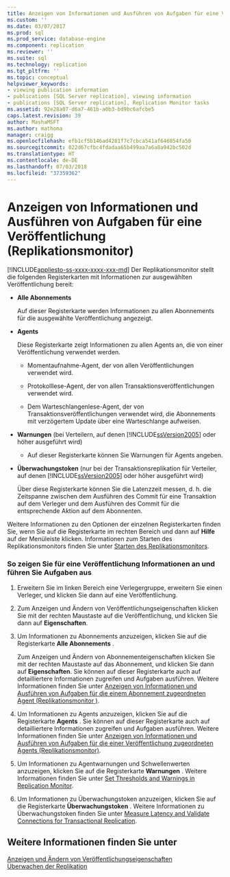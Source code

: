 ```yaml
---
title: Anzeigen von Informationen und Ausführen von Aufgaben für eine Veröffentlichung (Replikationsmonitor) | Microsoft-Dokumentation
ms.custom: ''
ms.date: 03/07/2017
ms.prod: sql
ms.prod_service: database-engine
ms.component: replication
ms.reviewer: ''
ms.suite: sql
ms.technology: replication
ms.tgt_pltfrm: ''
ms.topic: conceptual
helpviewer_keywords:
- viewing publication information
- publications [SQL Server replication], viewing information
- publications [SQL Server replication], Replication Monitor tasks
ms.assetid: 92e28a07-d6a7-461b-a0b3-bd9bc6afcbe5
caps.latest.revision: 39
author: MashaMSFT
ms.author: mathoma
manager: craigg
ms.openlocfilehash: efb1cf5b146ad4281f7c7cbca541af646854fa50
ms.sourcegitcommit: 022d67cfbc4fdadaa65b499aa7a6a8a942bc502d
ms.translationtype: HT
ms.contentlocale: de-DE
ms.lasthandoff: 07/03/2018
ms.locfileid: "37359362"
---
```

# <a name="view-information-and-perform-tasks-for-a-publication-replication-monitor"></a>Anzeigen von Informationen und Ausführen von Aufgaben für eine Veröffentlichung (Replikationsmonitor)
[!INCLUDE[appliesto-ss-xxxx-xxxx-xxx-md](../../../includes/appliesto-ss-xxxx-xxxx-xxx-md.md)]
  Der Replikationsmonitor stellt die folgenden Registerkarten mit Informationen zur ausgewählten Veröffentlichung bereit:  
  
-   **Alle Abonnements**  
  
     Auf dieser Registerkarte werden Informationen zu allen Abonnements für die ausgewählte Veröffentlichung angezeigt.  
  
-   **Agents**  
  
     Diese Registerkarte zeigt Informationen zu allen Agents an, die von einer Veröffentlichung verwendet werden.  
  
    -   Momentaufnahme-Agent, der von allen Veröffentlichungen verwendet wird.  
  
    -   Protokolllese-Agent, der von allen Transaktionsveröffentlichungen verwendet wird.  
  
    -   Dem Warteschlangenlese-Agent, der von Transaktionsveröffentlichungen verwendet wird, die Abonnements mit verzögertem Update über eine Warteschlange aufweisen.  
  
-   **Warnungen** (bei Verteilern, auf denen [!INCLUDE[ssVersion2005](../../../includes/ssversion2005-md.md)] oder höher ausgeführt wird)  
  
    -   Auf dieser Registerkarte können Sie Warnungen für Agents angeben.  
  
-   **Überwachungstoken** (nur bei der Transaktionsreplikation für Verteiler, auf denen [!INCLUDE[ssVersion2005](../../../includes/ssversion2005-md.md)] oder höher ausgeführt wird)  
  
     Über diese Registerkarte können Sie die Latenzzeit messen, d. h. die Zeitspanne zwischen dem Ausführen des Commit für eine Transaktion auf dem Verleger und dem Ausführen des Commit für die entsprechende Aktion auf dem Abonnenten.  
  
 Weitere Informationen zu den Optionen der einzelnen Registerkarten finden Sie, wenn Sie auf die Registerkarte im rechten Bereich und dann auf **Hilfe** auf der Menüleiste klicken. Informationen zum Starten des Replikationsmonitors finden Sie unter [Starten des Replikationsmonitors](../../../relational-databases/replication/monitor/start-the-replication-monitor.md).  
  
### <a name="to-view-information-and-perform-tasks-for-a-publication"></a>So zeigen Sie für eine Veröffentlichung Informationen an und führen Sie Aufgaben aus  
  
1.  Erweitern Sie im linken Bereich eine Verlegergruppe, erweitern Sie einen Verleger, und klicken Sie dann auf eine Veröffentlichung.  
  
2.  Zum Anzeigen und Ändern von Veröffentlichungseigenschaften klicken Sie mit der rechten Maustaste auf die Veröffentlichung, und klicken Sie dann auf **Eigenschaften**.  
  
3.  Um Informationen zu Abonnements anzuzeigen, klicken Sie auf die Registerkarte **Alle Abonnements** .  
  
     Zum Anzeigen und Ändern von Abonnementeigenschaften klicken Sie mit der rechten Maustaste auf das Abonnement, und klicken Sie dann auf **Eigenschaften**. Sie können auf dieser Registerkarte auch auf detailliertere Informationen zugreifen und Aufgaben ausführen. Weitere Informationen finden Sie unter [Anzeigen von Informationen und Ausführen von Aufgaben für die einem Abonnement zugeordneten Agent &#40;Replikationsmonitor &#41;](../../../relational-databases/replication/monitor/view-information-and-perform-tasks-for-subscription-agents.md).  
  
4.  Um Informationen zu Agents anzuzeigen, klicken Sie auf die Registerkarte **Agents** . Sie können auf dieser Registerkarte auch auf detailliertere Informationen zugreifen und Aufgaben ausführen. Weitere Informationen finden Sie unter [Anzeigen von Informationen und Ausführen von Aufgaben für die einer Veröffentlichung zugeordneten Agents &#40;Replikationsmonitor&#41;](../../../relational-databases/replication/monitor/view-information-and-perform-tasks-for-publication-agents.md).  
  
5.  Um Informationen zu Agentwarnungen und Schwellenwerten anzuzeigen, klicken Sie auf die Registerkarte **Warnungen** . Weitere Informationen finden Sie unter [Set Thresholds and Warnings in Replication Monitor](../../../relational-databases/replication/monitor/set-thresholds-and-warnings-in-replication-monitor.md).  
  
6.  Um Informationen zu Überwachungstoken anzuzeigen, klicken Sie auf die Registerkarte **Überwachungstoken** . Weitere Informationen zu Überwachungstoken finden Sie unter [Measure Latency and Validate Connections for Transactional Replication](../../../relational-databases/replication/monitor/measure-latency-and-validate-connections-for-transactional-replication.md).  
  
## <a name="see-also"></a>Weitere Informationen finden Sie unter  
 [Anzeigen und Ändern von Veröffentlichungseigenschaften](../../../relational-databases/replication/publish/view-and-modify-publication-properties.md)   
 [Überwachen der Replikation](../../../relational-databases/replication/monitor/monitoring-replication-overview.md)  
  
  
